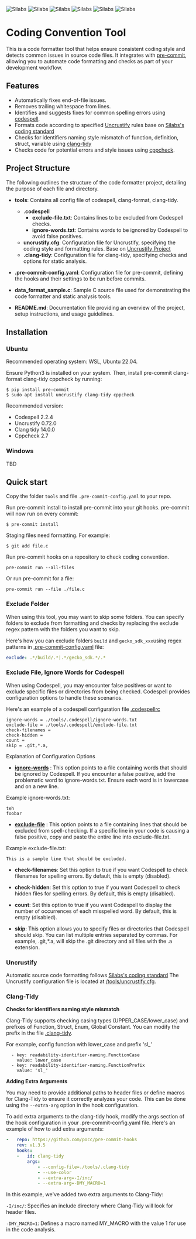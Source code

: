![Silabs](https://img.shields.io/badge/CodingConventionTool-1.1-green)
![Silabs](https://img.shields.io/badge/precommit-2.17.0-green)
![Silabs](https://img.shields.io/badge/codespell-2.2.4-green)
![Silabs](https://img.shields.io/badge/uncrustify-0.72.0-green)
![Silabs](https://img.shields.io/badge/clang_tidy-14.0.0-green)
![Silabs](https://img.shields.io/badge/cppcheck-2.7-green)

# Coding Convention Tool
This is a code formatter tool that helps ensure consistent coding style and detects common issues in source code files. It integrates with [pre-commit](https://pre-commit.com/), allowing you to automate code formatting and checks as part of your development workflow.

## Features

- Automatically fixes end-of-file issues.
- Removes trailing whitespace from lines.
- Identifies and suggests fixes for common spelling errors using [codespell](https://github.com/codespell-project/codespell).
- Formats code according to specified [Uncrustify](https://github.com/uncrustify/uncrustify) rules base on [Silabs's coding standard](https://github.com/SiliconLabsSoftware/agreements-and-guidelines/blob/main/coding_standard.md)
- Checks for identifiers naming style mismatch of function, definition, struct, variable using [clang-tidy](https://releases.llvm.org/14.0.0/tools/clang/tools/extra/docs/clang-tidy/index.htmlextensible)
- Checks code for potential errors and style issues using [cppcheck](https://cppcheck.sourceforge.io/).

## Project Structure

The following outlines the structure of the code formatter project, detailing the purpose of each file and directory.

* **tools**: Contains all config file of codespell, clang-format, clang-tidy.
    * **.codespell**
        * **exclude-file.txt**: Contains lines to be excluded from Codespell checks.
        * **ignore-words.txt**: Contains words to be ignored by Codespell to avoid false positives.
    * **uncrustify.cfg**: Configuration file for Uncrustify, specifying the coding style and formatting rules. Base on [Uncrustify Project](https://confluence.silabs.com/display/DEVOPS/Uncrustify+Project)
    * **.clang-tidy**: Configuration file for clang-tidy, specifying checks and options for static analysis.

* **.pre-commit-config.yaml**: Configuration file for pre-commit, defining the hooks and their settings to be run before commits.
* **data_format_sample.c**: Sample C source file used for demonstrating the code formatter and static analysis tools.
* **README.md**: Documentation file providing an overview of the project, setup instructions, and usage guidelines.

## Installation
### Ubuntu
Recommended operating system: WSL, Ubuntu 22.04.

Ensure Python3 is installed on your system. Then, install pre-commit clang-format clang-tidy cppcheck by running:
```
$ pip install pre-commit
$ sudo apt install uncrustify clang-tidy cppcheck
```

Recommended version:
- Codespell 2.2.4
- Uncrustify 0.72.0
- Clang tidy 14.0.0
- Cppcheck 2.7

### Windows

TBD


## Quick start

Copy the folder ```tools```  and file ```.pre-commit-config.yaml``` to your repo.

Run pre-commit install to install pre-commit into your git hooks. pre-commit will now run on every commit:

```$ pre-commit install```

Staging files need formatting. For example:

```$ git add file.c```

Run pre-commit hooks on a repository to check coding convention.

```pre-commit run --all-files```

Or run pre-commit for a file:

```pre-commit run --file ./file.c```

### Exclude Folder

When using this tool, you may want to skip some folders. You can specify folders to exclude from formatting and checks by replacing the exclude regex pattern with the folders you want to skip.

Here's how you can exclude folders ```build``` and ```gecko_sdk_xxx```using regex patterns in [.pre-commit-config.yaml](./.pre-commit-config.yaml) file:

```yaml
exclude: .*/build/.*|.*/gecko_sdk.*/.*
```

### Exclude File, Ignore Words for Codespell

When using Codespell, you may encounter false positives or want to exclude specific files or directories from being checked. Codespell provides configuration options to handle these scenarios.

Here's an example of a codespell configuration file [.codespellrc](tools/.codespell/.codespellrc)

```
ignore-words = ./tools/.codespell/ignore-words.txt
exclude-file = ./tools/.codespell/exclude-file.txt
check-filenames =
check-hidden =
count =
skip = .git,*.a,
```

Explanation of Configuration Options

* **[ignore-words](tools/.codespell/ignore-words.txt)** : This option points to a file containing words that should be ignored by Codespell. If you encounter a false positive, add the problematic word to ignore-words.txt. Ensure each word is in lowercase and on a new line.

Example ignore-words.txt:

```
teh
foobar
```
* **[exclude-file](tools/.codespell/exclude-file.txt)** : This option points to a file containing lines that should be excluded from spell-checking. If a specific line in your code is causing a false positive, copy and paste the entire line into exclude-file.txt.

Example exclude-file.txt:
```
This is a sample line that should be excluded.
```
* **check-filenames**: Set this option to true if you want Codespell to check filenames for spelling errors. By default, this is empty (disabled).

* **check-hidden**: Set this option to true if you want Codespell to check hidden files for spelling errors. By default, this is empty (disabled).

* **count**: Set this option to true if you want Codespell to display the number of occurrences of each misspelled word. By default, this is empty (disabled).

* **skip**: This option allows you to specify files or directories that Codespell should skip. You can list multiple entries separated by commas. For example, .git,*.a, will skip the .git directory and all files with the .a extension.

### Uncrustify

Automatic source code formatting follows [Silabs's coding standard](https://github.com/SiliconLabsSoftware/agreements-and-guidelines/blob/main/coding_standard.md)
The Uncrustify configuration file is located at [/tools/uncrustify.cfg](./tools/uncrustify.cfg).


### Clang-Tidy

**Checks for identifiers naming style mismatch**

Clang-Tidy supports checking casing types (UPPER_CASE/lower_case) and prefixes of Function, Struct, Enum, Global Constant.
You can modify the prefix in the file [.clang-tidy](./tools/.clang-tidy).

For example, config function with lower_case and prefix 'sl_'
```
  - key: readability-identifier-naming.FunctionCase
    value: lower_case
  - key: readability-identifier-naming.FunctionPrefix
    value: 'sl_'
```

**Adding Extra Arguments**

You may need to provide additional paths to header files or define macros for Clang-Tidy to ensure it correctly analyzes your code. This can be done using the ```--extra-arg``` option in the hook configuration.

To add extra arguments to the clang-tidy hook, modify the args section of the hook configuration in your .pre-commit-config.yaml file. Here's an example of how to add extra arguments:

```yaml
-   repo: https://github.com/pocc/pre-commit-hooks
    rev: v1.3.5
    hooks:
    -   id: clang-tidy
        args:
            - --config-file=./tools/.clang-tidy
            - --use-color
            - --extra-arg=-I/inc/
            - --extra-arg=-DMY_MACRO=1
```
In this example, we've added two extra arguments to Clang-Tidy:

```-I/inc/```: Specifies an include directory where Clang-Tidy will look for header files.

```-DMY_MACRO=1```: Defines a macro named MY_MACRO with the value 1 for use in the code analysis.
